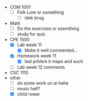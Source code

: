 - COM 1001
	- [ ] Folk Lore or something
		- [ ] idek brug
- Math
	- [ ] Do the exercises or soemthing
	- [ ] study for quiz
- CPE 1500
	- [x] Lab week 11
		- [x] Make it well commented...
	- [x] Homework week 11
		- [x] last prblem k maps and such
	- [ ] Lab week 12 comments
- CSC 1110
- other
	- [ ] do some work on ai hehe
	- [ ] music hall?
	- [x] child rower